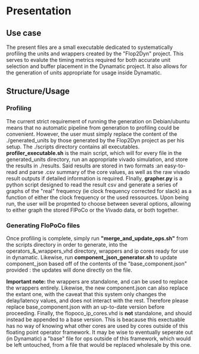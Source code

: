 # Presentation

## Use case
The present files are a small executable dedicated to systematically profiling the units and wrappers created by the "Flop2Dyn" project. This serves to evalute the timing metrics required for both accurate unit selection and buffer placement in the Dynamatic project. It also allows for the generation of units appropriate for usage inside Dynamatic.

## Structure/Usage

### Profiling
The current strict requirement of running the generation on Debian/ubuntu means that no automatic pipeline from generation to profiling could be convenient. However, the user must simply replace the content of the ./generated_units by those generated by the Flop2Dyn project as per his setup.
The ./scripts directory contains all executables. **profiler_executable.sh** is the main script, which will for every file in the generated_units directory, run an appropriate vivado simulation, and store the results in ./results.
Said results are stored in two formats :an easy-to-read and parse .csv summary of the core values, as well as the raw vivado result outputs if detailed information is required.
FInally, **grapher.py** is a python script designed to read the result csv and generate a series of graphs of the "real" frequency (ie clock frequency corrected for slack) as a function of either the clock frequency or the used ressources. Upon being run, the user will be propmted to choose between several options, allowing to either graph the stored FlPoCo or the Vivado data, or both together.

### Generating FloPoCo files

Once profiling is complete, simply run **"merge_and_update_ops.sh"** from the scripts directory in order to generate, into the operators_&_wrappers_vhd directory, wrappers and ip cores ready for use in dynamatic. Likewise, run **component_json_generator.sh** to update component_json based off of the contents of the "base_component.json" provided : the updates will done directly on the file.


**Important note:** the wrappers are standalone, and can be used to replace the wrappers entirely. Likewise, the new component.json can also replace the extant one, with the caveat that this system only changes the delay/latency values, and does not interact with the rest. 
Therefore please replace base_component.json with an up-to-date version before proceeding. Finally, the flopoco_ip_cores.vhd is **not** standalone, and should instead be appended to a base version. This is beacause this exectuable has no way of knowing what other cores are used by cores outside of this floating point operator framework. It may be wise to eventually seperate out (in Dynamatic) a "base" file for ops outside of this framework, which would be left untouched, from a file that would be replaced wholesale by this one. 



